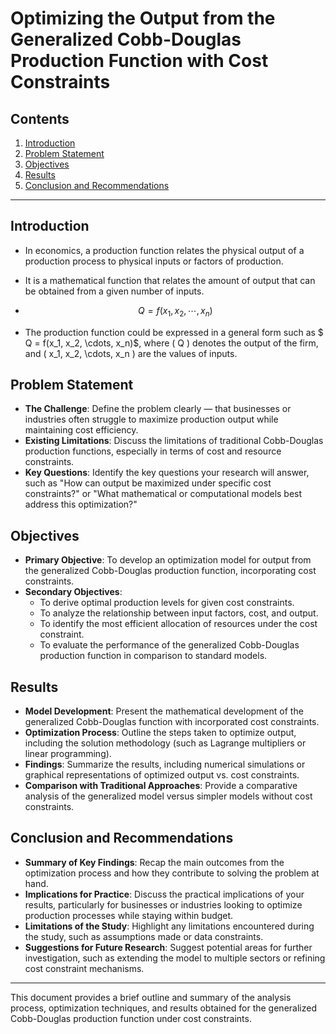# Optimizing the Output from the Generalized Cobb-Douglas Production Function with Cost Constraints

## Contents

1. [Introduction](#introduction)
2. [Problem Statement](#problem-statement)
3. [Objectives](#objectives)
4. [Results](#results)
5. [Conclusion and Recommendations](#conclusion-and-recommendations)

---

## Introduction

- In economics, a production function relates the physical output of a production process to physical inputs or factors of production.

- It is a mathematical function that relates the amount of output that can be obtained from a given number of inputs.
-   $$
  Q = f(x_1, x_2, \cdots, x_n)
  $$

- The production function could be expressed in a general form such as $ Q = f(x_1, x_2, \cdots, x_n)$, where \( Q \) denotes the output of the firm, and \( x_1, x_2, \cdots, x_n \) are the values of inputs.

## Problem Statement

- **The Challenge**: Define the problem clearly — that businesses or industries often struggle to maximize production output while maintaining cost efficiency.
- **Existing Limitations**: Discuss the limitations of traditional Cobb-Douglas production functions, especially in terms of cost and resource constraints.
- **Key Questions**: Identify the key questions your research will answer, such as "How can output be maximized under specific cost constraints?" or "What mathematical or computational models best address this optimization?"

## Objectives

- **Primary Objective**: To develop an optimization model for output from the generalized Cobb-Douglas production function, incorporating cost constraints.
- **Secondary Objectives**:
    - To derive optimal production levels for given cost constraints.
    - To analyze the relationship between input factors, cost, and output.
    - To identify the most efficient allocation of resources under the cost constraint.
    - To evaluate the performance of the generalized Cobb-Douglas production function in comparison to standard models.

## Results

- **Model Development**: Present the mathematical development of the generalized Cobb-Douglas function with incorporated cost constraints.
- **Optimization Process**: Outline the steps taken to optimize output, including the solution methodology (such as Lagrange multipliers or linear programming).
- **Findings**: Summarize the results, including numerical simulations or graphical representations of optimized output vs. cost constraints.
- **Comparison with Traditional Approaches**: Provide a comparative analysis of the generalized model versus simpler models without cost constraints.

## Conclusion and Recommendations

- **Summary of Key Findings**: Recap the main outcomes from the optimization process and how they contribute to solving the problem at hand.
- **Implications for Practice**: Discuss the practical implications of your results, particularly for businesses or industries looking to optimize production processes while staying within budget.
- **Limitations of the Study**: Highlight any limitations encountered during the study, such as assumptions made or data constraints.
- **Suggestions for Future Research**: Suggest potential areas for further investigation, such as extending the model to multiple sectors or refining cost constraint mechanisms.

---

This document provides a brief outline and summary of the analysis process, optimization techniques, and results obtained for the generalized Cobb-Douglas production function under cost constraints.

